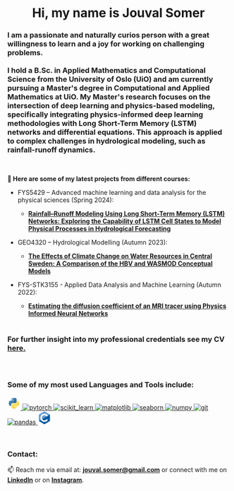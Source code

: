 <h1 align="center">Hi, my name is Jouval Somer</h1>
<h3 align="left"> I am a passionate and naturally curios person with a great willingness to learn and a joy for working on challenging problems. <br> <br>
I hold a B.Sc. in Applied Mathematics and Computational Science from the University of Oslo (UiO) and am currently pursuing a Master's degree in Computational and Applied Mathematics at UiO. My Master's research focuses on the intersection of deep learning and physics-based modeling, specifically integrating physics-informed deep learning methodologies with Long Short-Term Memory (LSTM) networks and differential equations. This approach is applied to complex challenges in hydrological modeling, such as rainfall-runoff dynamics. </h3> <br>



 **🔭 Here are some of my latest projects from different courses:** <br>
 - FYS5429 – Advanced machine learning and data analysis for the physical sciences (Spring 2024):
    - [**Rainfall–Runoff Modeling Using Long Short-Term Memory (LSTM) Networks: Exploring the Capability of LSTM Cell States to Model Physical Processes in Hydrological Forecasting**]()
     
- GEO4320 – Hydrological Modelling (Autumn 2023):
    - [**The Effects of Climate Change on Water Resources in Central Sweden: A Comparison of the HBV and WASMOD Conceptual Models**]()
     
- FYS-STK3155 - Applied Data Analysis and Machine Learning (Autumn 2022):
    - [**Estimating the diffusion coefficient of an MRI tracer using Physics Informed Neural Networks**](https://github.com/JouvalSomer/FYS-STK3155/tree/main/Project%203%20-%20Inverse%20Physics%20Informed%20Neural%20Network%20Problem) <br><br>

### For further insight into my professional credentials see my CV [here.](https://acrobat.adobe.com/id/urn:aaid:sc:eu:9a853780-d4eb-4ffc-82b6-351169eeb098) <br><br><br>

### Some of my most used Languages and Tools include:
<p align="left"> 
<a href="https://www.python.org" target="_blank" rel="noreferrer"> <img src="https://raw.githubusercontent.com/devicons/devicon/master/icons/python/python-original.svg" alt="python" width="" height="30"/>  </a> 
<a href="https://pytorch.org/" target="_blank" rel="noreferrer"> <img src="https://upload.wikimedia.org/wikipedia/commons/9/96/Pytorch_logo.png" alt="pytorch" width="" height="30"/> </a> 
<a href="https://scikit-learn.org/" target="_blank" rel="noreferrer"> <img src="https://upload.wikimedia.org/wikipedia/commons/0/05/Scikit_learn_logo_small.svg" alt="scikit_learn" width="" height="30"/> </a> 
<a href="https://matplotlib.org/" target="_blank" rel="noreferrer"> <img src="https://matplotlib.org/stable/_images/sphx_glr_logos2_003.png" alt="matplotlib" width="" height="30"/> </a> 
<a href="https://seaborn.pydata.org/" target="_blank" rel="noreferrer"> <img src="https://seaborn.pydata.org/_static/logo-wide-lightbg.svg" alt="seaborn" width="" height="30"/> </a> 
<a href="https://numpy.org/" target="_blank" rel="noreferrer"> <img src="https://upload.wikimedia.org/wikipedia/commons/3/31/NumPy_logo_2020.svg" alt="numpy" width="" height="30"/> </a> 
<a href="https://git-scm.com/" target="_blank" rel="noreferrer"> <img src="https://upload.wikimedia.org/wikipedia/commons/e/e0/Git-logo.svg" alt="git" width="" height="30"/> </a>
<a href="https://pandas.pydata.org/" target="_blank" rel="noreferrer"> <img src="https://upload.wikimedia.org/wikipedia/commons/e/ed/Pandas_logo.svg" alt="pandas" width="" height="30"/> </a>
<a href="https://www.cprogramming.com/" target="_blank" rel="noreferrer"> <img src="https://raw.githubusercontent.com/devicons/devicon/master/icons/c/c-original.svg" alt="c" width="" height="30"/> </a> </p> <br>

### **Contact:**
📫 Reach me via email at: **jouval.somer@gmail.com** or connect with me on [**LinkedIn**](https://www.linkedin.com/in/jouvalsomer/) or on [**Instagram**](https://www.instagram.com/jouvalsomer/).
